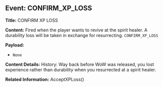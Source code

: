 ## Event: CONFIRM_XP_LOSS

**Title:** CONFIRM XP LOSS

**Content:**
Fired when the player wants to revive at the spirit healer. A durability loss will be taken in exchange for resurrecting.
`CONFIRM_XP_LOSS`

**Payload:**
- `None`

**Content Details:**
History: Way back before WoW was released, you lost experience rather than durability when you resurrected at a spirit healer.

**Related Information:**
AcceptXPLoss()